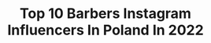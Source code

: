 ---
title: Top 10 Barbers Instagram Influencers In Poland In 2022
description: >-
  Find top barbers Instagram influencers in Poland in 2022. Most popular hashtags: #barber #happy #black #polska.
platform: Instagram
hits: 34
text_top: See the top-rated Instagram profiles on inBeat.
text_bottom: inBeat has 34 Instagram influencers like this in Poland for you to collaborate.
profiles:
  - username: "den_cutting"
    fullname: >-
      🦂 𝙈𝙧. 𝘾𝙪𝙩𝙩𝙞𝙣𝙜 🦂
    bio: >-
      • BARBER - EDUCATOR - OWNER @cutting_club_pl • ACTOR - MODEL • AMBASSADOR @captainfawcett • TEAM @mansi_london
    location: "Poland"
    followers: 87068
    engagement: 407
    commentsToLikes: 0.006228
    id: ck134f5o8w5ex0i194ryi1y8x
    verified: false
    hashtags: "#portrait, #oldschool, #fitness, #traditionaltattoo"
  - username: "niester_house"
    fullname: >-
      𝐃𝐀𝐖𝐈𝐃 𝐍𝐈𝐄𝐒𝐓𝐄𝐑
    bio: >-
      ▪️Beardmodel 🧔🏻 ▪️ Gdansk, Poland 🇵🇱 ▪️🖤🐶 @goldieretrevier ▪️Travel | Lifestyle | Fashion ▪️ dawidniester@gmail.com
    location: "Poland"
    followers: 28228
    engagement: 549
    commentsToLikes: 0.029859
    id: ck14hsr1iby1d0i19pyo5k9au
    verified: false
    hashtags: "#polskiech, #black, #pies, #wygoda"
  - username: "esey_o_silowni"
    fullname: >-
      Mateusz Kozłowski
    bio: >-
      Kierownik budowy, który wymyślił sobie, że będzie fit! 📧 eseyosilowni@gmail.com - „esey15” na @deadlift.company - „esey_fitmark” na @fitmark_polska _
    location: "Poland"
    followers: 17273
    engagement: 425
    commentsToLikes: 0.017227
    id: ck6tx8dk6welf0j71dvkp0fym
    verified: false
    hashtags: "#adopciak, #legalcakes, #oraz, #dom"
  - username: "patka_korczynska"
    fullname: >-
      ⚜️PATRYCJA KORCZYŃSKA⚜️
    bio: >-
      🏡 Gliwice, SilesianGirl 🙋🏻‍♀️ Freelance model 🔊 Influencer 💁🏻‍♀️ Actress 📥 collaboration: patkakorczynska@icloud.com
    location: "Poland"
    followers: 48483
    engagement: 298
    commentsToLikes: 0.020533
    id: ck5zqcaxjucdv0i14n1pwf8cc
    verified: false
    hashtags: "#krak, #gliwice, #fitgirl, #zag"
  - username: "ljaypl"
    fullname: >-
      Mateusz LJay Wałowski
    bio: >-
      ► 💟 @akiri_chann ► 🐶 @kiara_gwiazdka_ ► 📦 https://sklepljay.pl ► 🎥 https://youtube.com/ljaypl ► ✉️ ljay@gethero.pl
    location: "Poland"
    followers: 112735
    engagement: 655
    commentsToLikes: 0.006961
    id: ckap89yx1ngv50i78lluk0edo
    verified: false
    hashtags: "#couple, #dreamcar, #influencer, #mustang"
  - username: "danielsicheneder"
    fullname: >-
      DANIEL SICHENEDER 🇩🇪🇨🇺🇩🇴
    bio: >-
      🍽 @restaurantrollingstone 👨🏼‍✈️ |#FitPilot 🤵| #Model | #Actor 🎬 🏖#lifestyle 🏝 🛫BORN TO FLY ☁️
    location: "Poland"
    followers: 17937
    engagement: 456
    commentsToLikes: 0.039403
    id: ck5hskrzwwr1g0i11ukx4wj19
    verified: false
    hashtags: "#paradise, #motivation, #playa, #fit"
  - username: "ojciecredaktor"
    fullname: >-
      Damian Michałowski
    bio: >-
      Radio ZET - Uważam ZET Dzień Dobry TVN 📍booking management maria@prokopstudio.pl 📍instagram kontakt@damianmichalowski.pl
    location: "Poland"
    followers: 29334
    engagement: 442
    commentsToLikes: 0.025120
    id: ck6ts8oyx3cyr0j7155k2o18a
    verified: false
    hashtags: "#dziendobrytvn, #weekend, #rodzina, #morningshow"
  - username: "kapitanbladii"
    fullname: >-
      Paweł Diduszko
    bio: >-
      Współpraca: kapitanbladii@gmail.com
    location: "Poland"
    followers: 64015
    engagement: 866
    commentsToLikes: 0.002530
    id: ck14jf88kk16v0i196ogjit29
    verified: false
    hashtags: "#ramen, #wgorachjestwszystkocokocham, #go, #polskazachwyca"
  - username: "ireneusz_pochwala"
    fullname: >-
      Ireneusz Pochwała
    bio: >-
      💻 OWNER https://catering-pochwala.com/ 🥇 Fit-model 2020 World Champion in Riga Ambasador SOUVRE 💜
    location: "Poland"
    followers: 13179
    engagement: 730
    commentsToLikes: 0.031329
    id: ck6tybtey2tgs0j71z4pl36nx
    verified: false
    hashtags: "#cia, #body, #photography, #me"
  - username: "przemyslaw_farbotko"
    fullname: >-
      Przemysław Farbotko
    bio: >-
      🥈WiceMistrz Polski 2019 🥇Kamienna Rzeźba 🥈Diamond Cup Katowice 🏆Top 5 Arnold Classic Europę 📌@BioTechUsa Athlete
    location: "Poland"
    followers: 25556
    engagement: 305
    commentsToLikes: 0.014122
    id: ck6tybnay2sez0j71f4d5su4h
    verified: false
    hashtags: "#getmore, #holiday, #lodz, #tatto"
---